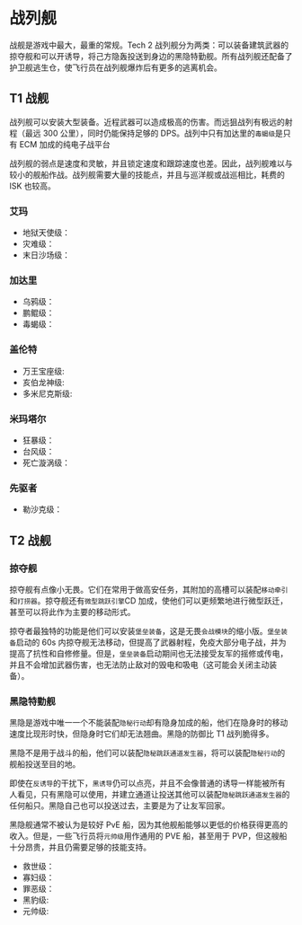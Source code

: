 # 战列舰

战舰是游戏中最大，最重的常规。Tech 2 战列舰分为两类：可以装备建筑武器的掠夺舰和可以开诱导，将己方隐轰投送到身边的黑隐特勤舰。所有战列舰还配备了护卫舰逃生仓，使飞行员在战列舰爆炸后有更多的逃离机会。

## T1 战舰

战列舰可以安装大型装备。近程武器可以造成极高的伤害。而远狙战列有极远的射程（最远 300 公里），同时仍能保持足够的 DPS。战列中只有加达里的`毒蝎级`是只有 ECM 加成的纯电子战平台

战列舰的弱点是速度和灵敏，并且锁定速度和跟踪速度也差。因此，战列舰难以与较小的舰船作战。战列舰需要大量的技能点，并且与巡洋舰或战巡相比，耗费的 ISK 也较高。

### 艾玛

* 地狱天使级：
* 灾难级：
* 末日沙场级：

### 加达里

* 乌鸦级：
* 鹏鲲级：
* 毒蝎级：

### 盖伦特

* 万王宝座级:
* 亥伯龙神级:
* 多米尼克斯级:

### 米玛塔尔

* 狂暴级：
* 台风级：
* 死亡漩涡级：

### 先驱者

* 勒沙克级：

## T2 战舰

### 掠夺舰

掠夺舰有点像小无畏。它们在常用于做高安任务，其附加的高槽可以装配`移动牵引`和`打捞器`。掠夺舰还有`微型跳跃引擎`CD 加成，使他们可以更频繁地进行微型跃迁，甚至可以将此作为主要的移动形式。

掠夺者最独特的功能是他们可以安装`堡垒装备`，这是无畏`会战模块`的缩小版。`堡垒装备`启动的 60s 内掠夺舰无法移动，但提高了武器射程，免疫大部分电子战，并为提高了抗性和自修修量。但是，`堡垒装备`启动期间也无法接受友军的摇修或传电，并且不会增加武器伤害，也无法防止敌对的毁电和吸电（这可能会关闭主动装备）。

### 黑隐特勤舰

黑隐是游戏中唯一一个不能装配`隐秘行动`却有隐身加成的船，他们在隐身时的移动速度比现形时快，但隐身时它们却无法翘曲。黑隐的防御比 T1 战列脆得多。

黑隐不是用于战斗的船，他们可以装配`隐秘跳跃通道发生器`，将可以装配`隐秘行动`的舰船投送至目的地。

即使在`反诱导`的干扰下，`黑诱导`仍可以点亮，并且不会像普通的诱导一样能被所有人看见，只有黑隐可以使用，并建立通道让投送其他可以装配`隐秘跳跃通道发生器`的任何船只。黑隐自己也可以投送过去，主要是为了让友军回家。

黑隐舰通常不被认为是较好 PvE 船，因为其他舰船能够以更低的价格获得更高的收入。但是，一些飞行员将`元帅级`用作通用的 PVE 船，甚至用于 PVP，但这艘船十分昂贵，并且仍需要足够的技能支持。

* 救世级：
* 寡妇级：
* 罪恶级：
* 黑豹级:
* 元帅级:

